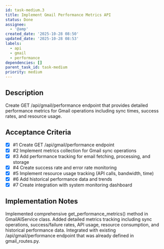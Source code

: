 ```yaml
---
id: task-medium.3
title: Implement Gmail Performance Metrics API
status: Done
assignee:
  - '@amp'
created_date: '2025-10-28 08:50'
updated_date: '2025-10-28 08:53'
labels:
  - api
  - gmail
  - performance
dependencies: []
parent_task_id: task-medium
priority: medium
---
```


## Description

<!-- SECTION:DESCRIPTION:BEGIN -->
Create GET /api/gmail/performance endpoint that provides detailed performance metrics for Gmail operations including sync times, success rates, and resource usage.
<!-- SECTION:DESCRIPTION:END -->

## Acceptance Criteria
<!-- AC:BEGIN -->
- [x] #1 Create GET /api/gmail/performance endpoint
- [x] #2 Implement metrics collection for Gmail sync operations
- [x] #3 Add performance tracking for email fetching, processing, and storage
- [x] #4 Create success rate and error rate monitoring
- [x] #5 Implement resource usage tracking (API calls, bandwidth, time)
- [x] #6 Add historical performance data and trends
- [x] #7 Create integration with system monitoring dashboard
<!-- AC:END -->

## Implementation Notes

<!-- SECTION:NOTES:BEGIN -->
Implemented comprehensive get_performance_metrics() method in GmailAIService class. Added detailed metrics tracking including sync operations, success/failure rates, API usage, resource consumption, and historical performance data. Integrated with existing /api/gmail/performance endpoint that was already defined in gmail_routes.py.
<!-- SECTION:NOTES:END -->



